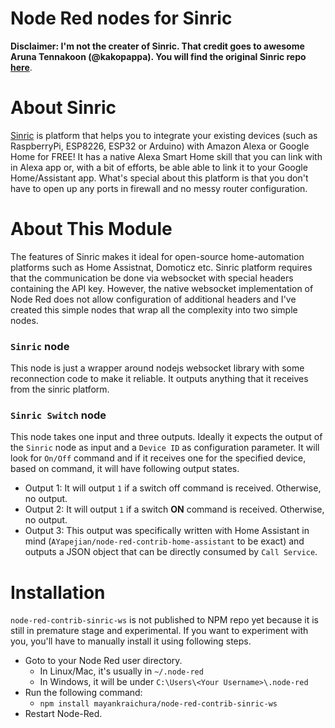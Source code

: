 # Node Red nodes for Sinric

**Disclaimer: I'm not the creater of Sinric. That credit goes to awesome Aruna Tennakoon (@kakopappa). You will find the original Sinric repo [here](https://github.com/kakopappa/sinric)**.

# About Sinric
[Sinric](https://sinric.com) is platform that helps you to integrate your existing devices (such as RaspberryPi, ESP8226, ESP32 or Arduino) with Amazon Alexa or Google Home for FREE! It has a native Alexa Smart Home skill that you can link with in Alexa app or, with a bit of efforts, be able able to link it to your Google Home/Assistant app. What's special about this platform is that you don't have to open up any ports in firewall and no messy router configuration. 

# About This Module
The features of Sinric makes it ideal for open-source home-automation platforms such as Home Assistnat, Domoticz etc. Sinric platform requires that the communication be done via websocket with special headers containing the API key. However, the native websocket implementation of Node Red does not allow configuration of additional headers and I've created this simple nodes that wrap all the complexity into two simple nodes.

### `Sinric` node 
This node is just a wrapper around nodejs websocket library with some reconnection code to make it reliable. It outputs anything that it receives from the sinric platform.

### `Sinric Switch` node
This node takes one input and three outputs. Ideally it expects the output of the `Sinric` node as input and a `Device ID` as configuration parameter. It will look for `On/Off` command and if it receives one for the specified device, based on command, it will have following output states.
 - Output 1: It will output `1` if a switch off command is received. Otherwise, no output.
 - Output 2: It will output `1` if a switch **ON** command is received. Otherwise, no output.
 - Output 3: This output was specifically written with Home Assistant in mind (`AYapejian/node-red-contrib-home-assistant` to be exact) and outputs a JSON object that can be directly consumed by `Call Service`.

# Installation
`node-red-contrib-sinric-ws` is not published to NPM repo yet because it is still in premature stage and experimental. If you want to experiment with you, you'll have to manually install it using following steps.

 - Goto to your Node Red user directory. 
   - In Linux/Mac, it's usually in `~/.node-red`
   - In Windows, it will be under `C:\Users\<Your Username>\.node-red`
 - Run the following command:
   - `npm install mayankraichura/node-red-contrib-sinric-ws`
 - Restart Node-Red.
